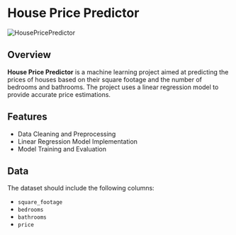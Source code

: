 # House Price Predictor

![HousePricePredictor](https://img.shields.io/badge/House-Price%20Prediction-blue)

## Overview

**House Price Predictor** is a machine learning project aimed at predicting the prices of houses based on their square footage and the number of bedrooms and bathrooms. The project uses a linear regression model to provide accurate price estimations.
## Features

- Data Cleaning and Preprocessing
- Linear Regression Model Implementation
- Model Training and Evaluation

## Data

The dataset should include the following columns:

- `square_footage`
- `bedrooms`
- `bathrooms`
- `price`
